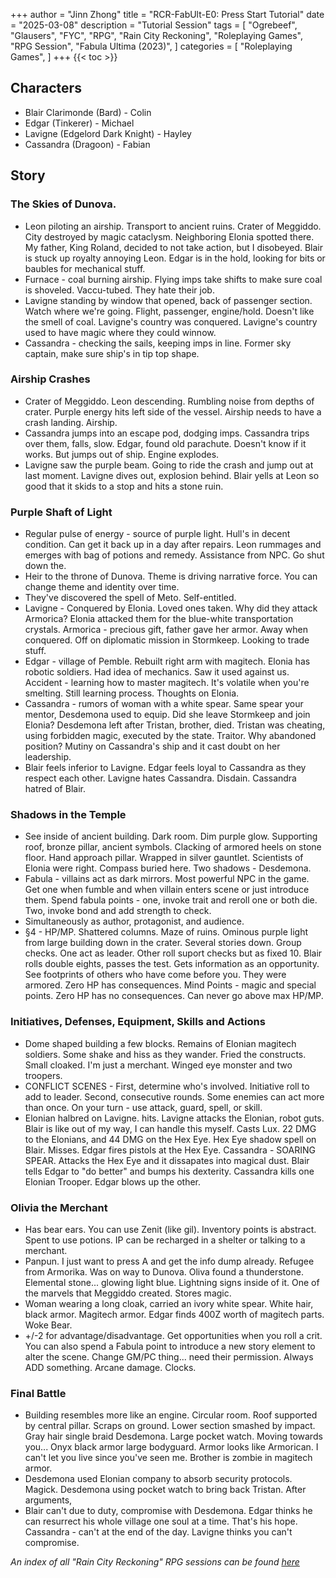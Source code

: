 +++
author = "Jinn Zhong"
title = "RCR-FabUlt-E0: Press Start Tutorial"
date = "2025-03-08"
description = "Tutorial Session"
tags = [
    "Ogrebeef",
    "Glausers",
    "FYC",
    "RPG",
    "Rain City Reckoning",
    "Roleplaying Games",
    "RPG Session",
    "Fabula Ultima (2023)",
]
categories = [
    "Roleplaying Games",
]
+++
{{< toc >}}

## Characters
* Blair Clarimonde (Bard) - Colin
* Edgar (Tinkerer) - Michael
* Lavigne (Edgelord Dark Knight) - Hayley
* Cassandra (Dragoon) - Fabian

## Story
### The Skies of Dunova.
* Leon piloting an airship. Transport to ancient ruins. Crater of Meggiddo. City destroyed by magic cataclysm. Neighboring Elonia spotted there. My father, King Roland, decided to not take action, but I disobeyed. Blair is stuck up royalty annoying Leon. Edgar is in the hold, looking for bits or baubles for mechanical stuff.
* Furnace - coal burning airship. Flying imps take shifts to make sure coal is shoveled. Vaccu-tubed. They hate their job.
* Lavigne standing by window that opened, back of passenger section. Watch where we're going. Flight, passenger, engine/hold. Doesn't like the smell of coal.  Lavigne's country was conquered. Lavigne's country used to have magic where they could winnow.
* Cassandra - checking the sails, keeping imps in line. Former sky captain, make sure ship's in tip top shape.

### Airship Crashes
* Crater of Meggiddo. Leon descending. Rumbling noise from depths of crater. Purple energy hits left side of the vessel. Airship needs to have a crash landing. Airship.
* Cassandra jumps into an escape pod, dodging imps. Cassandra trips over them, falls, slow. Edgar, found old parachute. Doesn't know if it works. But jumps out of ship. Engine explodes.
* Lavigne saw the purple beam. Going to ride the crash and jump out at last moment. Lavigne dives out, explosion behind. Blair yells at Leon so good that it skids to a stop and hits a stone ruin.

### Purple Shaft of Light 
* Regular pulse of energy - source of purple light. Hull's in decent condition. Can get it back up in a day after repairs. Leon rummages and emerges with bag of potions and remedy. Assistance from NPC. Go shut down the. 
* Heir to the throne of Dunova. Theme is driving narrative force. You can change theme and identity over time. 
* They've discovered the spell of Meto. Self-entitled.
* Lavigne - Conquered by Elonia. Loved ones taken. Why did they attack Armorica? Elonia attacked them for the blue-white transportation crystals. Armorica - precious gift, father gave her armor. Away when conquered. Off on diplomatic mission in Stormkeep. Looking to trade stuff.
* Edgar - village of Pemble. Rebuilt right arm with magitech. Elonia has robotic soldiers. Had idea of mechanics. Saw it used against us. Accident - learning how to master magitech. It's volatile when you're smelting. Still learning process. Thoughts on Elonia.
* Cassandra - rumors of woman with a white spear. Same spear your mentor, Desdemona used to equip. Did she leave Stormkeep and join Elonia? Desdemona left after Tristan, brother, died. Tristan was cheating, using forbidden magic, executed by the state. Traitor. Why abandoned position? Mutiny on Cassandra's ship and it cast doubt on her leadership.
* Blair feels inferior to Lavigne. Edgar feels loyal to Cassandra as they respect each other. Lavigne hates Cassandra. Disdain. Cassandra hatred of Blair.

### Shadows in the Temple
* See inside of ancient building. Dark room. Dim purple glow. Supporting roof, bronze pillar, ancient symbols. Clacking of armored heels on stone floor. Hand approach pillar. Wrapped in silver gauntlet. Scientists of Elonia were right. Compass buried here. Two shadows - Desdemona.
* Fabula - villains act as dark mirrors. Most powerful NPC in the game. Get one when fumble and when villain enters scene or just introduce them. Spend fabula points - one, invoke trait and reroll one or both die. Two, invoke bond and add strength to check.
* Simultaneously as author, protagonist, and audience. 
* §4 -  HP/MP. Shattered columns. Maze of ruins. Ominous purple light from large building down in the crater. Several stories down. Group checks. One act as leader. Other roll suport checks but as fixed 10. Blair rolls double eights, passes the test. Gets information as an opportunity.  See footprints of others who have come before you. They were armored. Zero HP has consequences. Mind Points - magic and special points. Zero HP has no consequences. Can never go above max HP/MP.

### Initiatives, Defenses, Equipment, Skills and Actions
* Dome shaped building a few blocks. Remains of Elonian magitech soldiers. Some shake and hiss as they wander. Fried the constructs. Small cloaked. I'm just a merchant. Winged eye monster and two troopers.
* CONFLICT SCENES - First, determine who's involved. Initiative roll to add to leader. Second, consecutive rounds. Some enemies can act more than once. On your turn - use attack, guard, spell, or skill.
* Elonian halbred on Lavigne. hits. Lavigne attacks the Elonian, robot guts. Blair is like out of my way, I can handle this myself. Casts Lux. 22 DMG to the Elonians, and 44 DMG on the Hex Eye. Hex Eye shadow spell on Blair. Misses. Edgar fires pistols at the Hex Eye. Cassandra - SOARING SPEAR. Attacks the Hex Eye and it dissapates into magical dust. Blair tells Edgar to "do better" and bumps his dexterity. Cassandra kills one Elonian Trooper. Edgar blows up the other.

### Olivia the Merchant
* Has bear ears. You can use Zenit (like gil). Inventory points is abstract. Spent to use potions. IP can be recharged in a shelter or talking to a merchant.
* Panpun. I just want to press A and get the info dump already. Refugee from Armorika. Was on way to Dunova. Oliva found a thunderstone. Elemental stone... glowing light blue. Lightning signs inside of it. One of the marvels that Meggiddo created. Stores magic. 
* Woman wearing a long cloak, carried an ivory white spear. White hair, black armor. Magitech armor. Edgar finds 400Z worth of magitech parts. Woke Bear.
* +/-2 for advantage/disadvantage. Get opportunities when you roll a crit. You can also spend a Fabula point to introduce a new story element to alter the scene. Change GM/PC thing... need their permission. Always ADD something. Arcane damage. Clocks.

### Final Battle
* Building resembles more like an engine. Circular room. Roof supported by central pillar. Scraps on ground. Lower section smashed by impact. Gray hair single braid Desdemona. Large pocket watch. Moving towards you... Onyx black armor large bodyguard. Armor looks like Armorican. I can't let you live since you've seen me. Brother is zombie in magitech armor.
* Desdemona used Elonian company to absorb security protocols. Magick. Desdemona using pocket watch to bring back Tristan. After arguments, 
* Blair can't due to duty, compromise with Desdemona. Edgar thinks he can resurrect his whole village one soul at a time. That's his hope. Cassandra - can't at the end of the day. Lavigne thinks you can't compromise.

_An index of all "Rain City Reckoning" RPG sessions can be found [here](https://journal.jinnzhong.com/tags/rain-city-reckoning/)_
